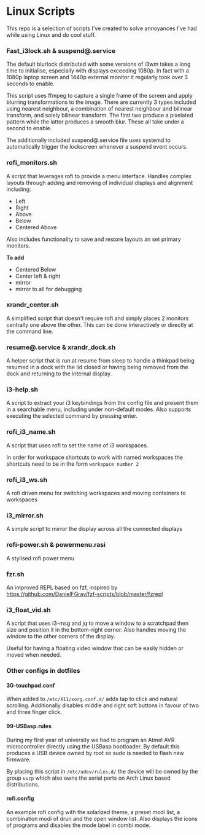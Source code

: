 # Linux Scripts
This repo is a selection of scripts I've created to solve annoyances I've had while using Linux and do cool stuff.

### Fast_i3lock.sh & suspend<span>@.service
The default blurlock distributed with some versions of i3wm takes a long time to initialise, especially with displays exceeding 1080p. 
In fact with a 1080p laptop screen and 1440p external monitor it regularly took over 3 seconds to enable.

This script uses ffmpeg to capture a single frame of the screen and apply blurring transformations to the image.
There are currently 3 types included using nearest neighbour, a combination of nearest neighbour and bilinear transform, and solely bilinear transform.
The first two produce a pixelated pattern while the latter produces a smooth blur.
These all take under a second to enable.

The additionally included suspend<span>@.service file uses systemd to automatically trigger the lockscreen whenever a suspend event occurs.

### rofi_monitors.sh
A script that leverages rofi to provide a menu interface.
Handles complex layouts through adding and removing of individual displays and alignment including:
- Left
- Right
- Above
- Below
- Centered Above

Also includes functionality to save and restore layouts an set primary monitors.

__To add__
- Centered Below
- Center left & right
- mirror
- mirror to all for debugging

### xrandr_center.sh
A simplified script that doesn't require rofi and simply places 2 monitors centrally one above the other.
This can be done interactively or directly at the command line.

### resume<span>@.service & xrandr_dock.sh
A helper script that is run at resume from sleep to handle a thinkpad being resumed in a dock with the lid closed or having being removed from the dock and returning to the internal display.

### i3-help.sh
A script to extract your i3 keybindings from the config file and present them in a searchable menu, including under non-default modes.
Also supports executing the selected command by pressing enter.

### rofi_i3_name.sh
A script that uses rofi to set the name of i3 workspaces.

In order for workspace shortcuts to work with named workspaces the shortcuts need to be in the form `workspace number 2`

### rofi_i3_ws.sh
A rofi driven menu for switching workspaces and moving containers to workspaces

### i3_mirror.sh
A simple script to mirror the display across all the connected displays

### rofi-power.sh & powermenu.rasi
A stylised rofi power menu

### fzr.sh
An improved REPL based on fzf, inspired by https://github.com/DanielFGray/fzf-scripts/blob/master/fzrepl

### i3_float_vid.sh
A script that uses i3-msg and jq to move a window to a scratchpad then size and position it in the bottom-right corner.
Also handles moving the window to the other corners of the display.

Useful for having a floating video window that can be easily hidden or moved when needed.

### Other configs in dotfiles
#### 30-touchpad.conf
When added to `/etc/X11/xorg.conf.d/` adds tap to click and natural scrolling.
Additionally disables middle and right soft buttons in favour of two and three finger click.

#### 99-USBasp.rules
During my first year of university we had to program an Atmel AVR microcontroller directly using the USBasp bootloader.
By default this produces a USB device owned by root so sudo is needed to flash new firmware.

By placing this script in `/etc/udev/rules.d/` the device will be owned by the group `uucp` which also owns the serial ports on Arch Linux based distributions. 

#### rofi.config
An example rofi config with the solarized theme, a preset modi list, a combination modi of drun and the open window list.
Also displays the icons of programs and disables the mode label in combi mode.
